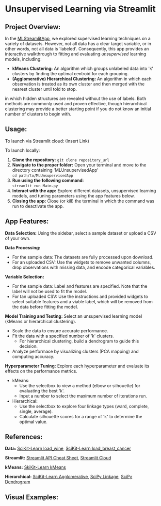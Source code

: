 # Unsupervised Learning via Streamlit


## Project Overview:  
In the [MLStreamlitApp](https://github.com/llatimer031/Latimer-Data-Science-Portfolio/edit/main/MLStreamlitApp), we explored supervised learning techniques on a variety of datasets. However, not all data has a clear target variable, or in other words, not all data is 'labeled'. Consequently, this app provides an interactive walkthrough to fitting and evaluating *unsupervised* learning models, including:

- **kMeans Clustering:** An algorithm which groups unlabeled data into 'k' clusters by finding the optimal centroid for each grouping. 
- **(Agglomerative) Hierarchical Clustering:** An algorithm in which each observation is treated as its own cluster and then merged with the nearest cluster until told to stop.

in which hidden structures are revealed without the use of labels. Both methods are commonly used and proven effective, though hierarchical clustering may provide a better starting point if you do not know an initial number of clusters to begin with.

## Usage:
To launch via Streamlit cloud:
(Insert Link)

To launch locally:
1. **Clone the repository:**
   `git clone repository_url`
2. **Navigate to the proper folder:** Open your terminal and move to the directory containing 'MLUnsupervisedApp'  
   `cd path/to/MLUnsupervisedApp`
3. **Run using the following command:**  
   `streamlit run Main.py`
4. **Interact with the app:** Explore different datasets, unsupervised learning models, and tuning parameters using the app features below.
5. **Closing the app:** Close (or kill) the terminal in which the command was run to deactivate the app.

## App Features:
**Data Selection:** Using the sidebar, select a sample dataset or upload a CSV of your own.

**Data Processing:** 
- For the sample data: The datasets are fully processed upon download. 
- For an uploaded CSV: Use the widgets to remove unwanted columns, drop observations with missing data, and encode categorical variables.

**Variable Selection:** 
- For the sample data: Label and features are specified. Note that the label will not be used to fit the model. 
- For tan uploaded CSV: Use the instructions and provided widgets to select suitable features and a viable label, which will be removed from the data before fitting the model. 
    
**Model Training and Testing:** Select an unsupervised learning model (kMeans or hierarchical clustering).
- Scale the data to ensure accurate performance.
- Fit the data with a specified number of 'k' clusters.
  - For hierarchical clustering, build a dendrogram to guide this decision.
- Analyze performace by visualizing clusters (PCA mapping) and computing accuracy.

**Hyperparameter Tuning:** Explore each hyperparameter and evaluate its effects on the performance metrics.
- kMeans:
  - Use the selectbox to view a method (elbow or silhouette) for evaluating the best 'k'.
  - Input a number to select the maximum number of iterations run.
- Hierarchical:
  - Use the selectbox to explore four linkage types (ward, complete, single, average).
  - Calculate silhouette scores for a range of 'k' to determine the optimal value.


## References:
**Data:** [SciKit-Learn load_wine](https://scikit-learn.org/stable/modules/generated/sklearn.datasets.load_wine.html), [SciKit-Learn load_breast_cancer](https://scikit-learn.org/stable/modules/generated/sklearn.datasets.load_breast_cancer.html)

**Streamlit:** [Streamlit API Cheat Sheet](https://docs.streamlit.io/develop/quick-reference/cheat-sheet), [Streamlit Cloud](https://docs.streamlit.io/deploy/streamlit-community-cloud/deploy-your-app)

**kMeans:** [SkiKit-Learn kMeans](https://scikit-learn.org/stable/modules/generated/sklearn.cluster.KMeans.html)

**Hierarchical:** [SciKit-Learn Agglomerative](https://scikit-learn.org/stable/modules/generated/sklearn.cluster.AgglomerativeClustering.html), [SciPy Linkage](https://docs.scipy.org/doc/scipy/reference/generated/scipy.cluster.hierarchy.linkage.html), [SciPy Dendrogram](https://docs.scipy.org/doc/scipy/reference/generated/scipy.cluster.hierarchy.dendrogram.html)

## Visual Examples:

